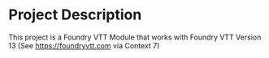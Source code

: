 # Project Description

This project is a Foundry VTT Module that works with Foundry VTT Version 13 (See https://foundryvtt.com via Context 7)
